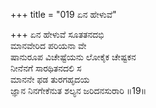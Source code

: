 +++
title = "019 ಏನ ಹೇಳುವೆ"

+++
ಏನ ಹೇಳುವೆ ಸೂತತನದಭಿ   
ಮಾನವೇರಿದ ಪರಿಯನಾ ವೇ   
ಷಾನುರೂಪ ವಿಚೇಷ್ಟೆಯನು ಲೋಕೈಕ ಚೇಷ್ಟಕನ   
ನೀನೆನಗೆ ಸಾರಥಿತನದಲಿ ಸ   
ಮಾನನೇ ಫಡ ತುರಗಹೃದಯ   
ಜ್ಞಾನ ನಿನಗೇಕೆನುತ ಶಲ್ಯನ ಜರಿದನಸುರಾರಿ      ॥19॥